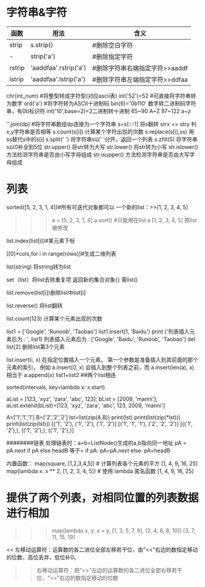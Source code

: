 字符串&字符
====
函数|用法|含义
----|----|----
strip| s.strip()| #删除空白字符
-|strip('a') |  #删除指定字符
rstrip|'aaddfaa'.rstrip('a') |#删除字符串右端指定字符>>aaddf
lstrip|'aaddfaa'.lstrip('a') |#删除字符串左端指定字符>>ddfaa

chr(int_num) #将整型转成字符型(对应ascii表)
int('52')=52 #可直接将字符串转为数字
ord('a')  #将字符转为ASCII十进制码
bin(6)='0b110' 数字转二进制码字符串，有0b标识符
int('10',base=2)=2二进制转十进制
65~90 A~Z
97~122 a~z

''.join(dp) #将字符串数组dp连接为一个字符串
s=s[::-1] 将s翻转
strx == stry 判x,y字符串是否相等
s.count(s[i]) 计算某个字符出现的次数
s.replace(s[i],ss) 用ss替代s中的s[i]
s.split(' ')  将字符串s以' '分开，返回一个列表
s.zfill(5)  将字符串s以0补全到5位
str.upper()  将str转为大写
str.lower() 将str转为小写
str.islower() 方法检测字符串是否由小写字母组成
str.isupper() 方法检测字符串是否由大写字母组成

列表
====
sorted([5, 2, 3, 1, 4])#所有可迭代对象都可以
一个新的list：>>[1, 2, 3, 4, 5]
>>> a = [5, 2, 3, 1, 4]
>>> a.sort()  #只能用在list
>>> a
[1, 2, 3, 4, 5]  原list被修改

list.index(list[i])#某元素下标

[[0]*cols,for i in range(rows)]#生成二维列表

list(string) 将string转为list

set（list）将list去除重复项 返回新的集合对象{} 需list()

list.remove(list[i])删除list中list[i]

list.reverse() 将list翻转

list.count(123) 计算某个元素出现的次数

list1 = ['Google', 'Runoob', 'Taobao']
list1.insert(1, 'Baidu')
print ('列表插入元素后为 : ', list1)
列表插入元素后为 :  ['Google', 'Baidu', 'Runoob', 'Taobao']
del list[2] 删除list第3个元素

list.insert(i, x)	在指定位置插入一个元素。
第一个参数是准备插入到其前面的那个元素的索引，
例如 a.insert(0, x) 会插入到整个列表之前，而 a.insert(len(a), x) 相当于 a.append(x)
list1+list2  ##两个list相连

sorted(intervals, key=lambda x: x.start)

aList = [123, 'xyz', 'zara', 'abc', 123];
bList = [2009, 'manni'];
aList.extend(bList)=[123, 'xyz', 'zara', 'abc', 123, 2009, 'manni']

A=['1','1','1']
B=['2','2','2']
lst=list(zip(A,B))
print(lst)
print(list(zip(*lst)))
print(list(zip(lst)))
[('1', '2'), ('1', '2'), ('1', '2')]
[('1', '1', '1'), ('2', '2', '2')]
[(('1', '2'),), (('1', '2'),), (('1', '2'),)]

########链表
处理链表时：a=b=ListNode()生成的a,b指向同一地址
pA = pA.next if pA else headB
等于=
if pA:
pA=pA.next
else:
pA=headB


内置函数：
map(square, [1,2,3,4,5])   # 计算列表各个元素的平方
[1, 4, 9, 16, 25]
map(lambda x: x ** 2, [1, 2, 3, 4, 5])  # 使用 lambda 匿名函数
[1, 4, 9, 16, 25]
 
# 提供了两个列表，对相同位置的列表数据进行相加
>>> map(lambda x, y: x + y, [1, 3, 5, 7, 9], [2, 4, 6, 8, 10])
[3, 7, 11, 15, 19]



<<	左移动运算符：运算数的各二进位全部左移若干位，由"<<"右边的数指定移动的位数，高位丢弃，低位补0。
>>	右移动运算符：把">>"左边的运算数的各二进位全部右移若干位，">>"右边的数指定移动的位数



